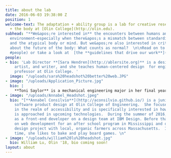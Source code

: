 ```yaml
---
title: about the lab
date: 2016-06-03 19:38:00 Z
position: 1
welcome-text: The adaptation + ability group is a lab for creative research on technology
  + the body at [Olin College](http://olin.edu).
subhead: "**We&apos;re interested in** the encounters between humans and the built
  environment—especially when there&apos;s a mismatch between standardized design
  and the atypical body or mind. But we&apos;re also interested in critical questions
  about the future of the body: What counts as normal?  \n\nRead on to [meet our **group**](
  #people) or take a look at  [the **guidelines that drive our work**](#manifesto).\n"
people:
- bio: 'Lab Director **[Sara Hendren](http://ablersite.org)** is a design researcher,
    artist, and writer, and she teaches human-centered design  for engineers as assistant
    professor at Olin College. '
  image: "/uploads/sara%20headshot%20better%20web.JPG"
- image: "/uploads/Application_Picture.jpg"
  bio: |
    **Toni Saylor** is a mechanical engineering major in her final year at Olin. She became interested in the a +a field her freshman year as she worked with an older adult community partner in a design course called Engineering for Humanity. Since then she has worked on many projects in and out of class related to aging and ability and focused around prosthetics. She just wrapped a year doing prosthetics and design research for Sara as a Clare Boothe Luce scholar.
- image: "/uploads/Annabel_Headshot.jpeg"
  bio: "[**Annabel Consilvio**](http://aconsilvio.github.io/) is a junior studying
    software product design at Olin College of Engineering.  She focuses on projects
    in the realm of accessibility and is specifically interested in how accessibility
    is approached in upcoming technologies.  During the summer of 2016, she worked
    as a front-end developer on a design team at IBM Design. Before that she worked
    on web development for an after school program in Mississippi and on a semester-long
    design project with local, organic farmers across Massachusetts.  In her free
    time, she likes to bake and play board games. \n"
- image: "/uploads/william%20lu%20headshot.jpg"
  bio: William Lu, Olin '18, bio coming soon!
layout: about
---
```


